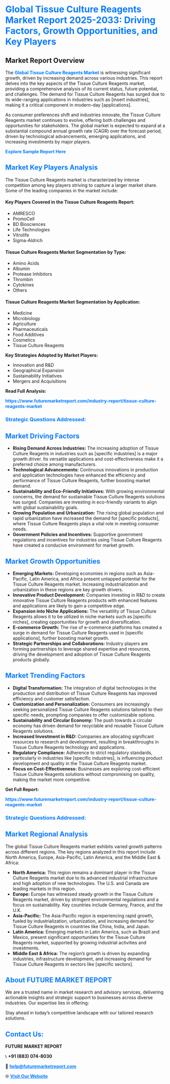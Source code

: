 <h1 style="color: #007BFF;">Global Tissue Culture Reagents Market Report 2025-2033: Driving Factors, Growth Opportunities, and Key Players</h1>

<section id="overview">
<h2>Market Report Overview</h2>
<p>The <a href="https://www.futuremarketreport.com/industry-report/tissue-culture-reagents-market" style="color: #007BFF; text-decoration: none;"><strong>Global Tissue Culture Reagents Market</strong></a> is witnessing significant growth, driven by increasing demand across various industries. This report delves into the key aspects of the Tissue Culture Reagents market, providing a comprehensive analysis of its current status, future potential, and challenges. The demand for Tissue Culture Reagents has surged due to its wide-ranging applications in industries such as [insert industries], making it a critical component in modern-day [applications].</p>
<p>As consumer preferences shift and industries innovate, the Tissue Culture Reagents market continues to evolve, offering both challenges and opportunities for stakeholders. The global market is expected to expand at a substantial compound annual growth rate (CAGR) over the forecast period, driven by technological advancements, emerging applications, and increasing investments by major players.</p>
</section>

<section id="overview">
<p><a href="https://www.futuremarketreport.com/request-sample/reportId=122463" style="color: #007BFF; text-decoration: none;"><strong>Explore Sample Report Here</strong></a></p>
</section>

<section id="key-players">
<h2 style="color: #007BFF;">Market Key Players Analysis</h2>
<p>The Tissue Culture Reagents market is characterized by intense competition among key players striving to capture a larger market share. Some of the leading companies in the market include:</p>
<h4>Key Players Covered in the Tissue Culture Reagents Report:</h4>
<ul><li>AMRESCO</li><li>PromoCell</li><li>BD Biosciences</li><li>Life Technologies</li><li>Vitrolife</li><li>Sigma-Aldrich</li></ul>
<h4>Tissue Culture Reagents Market Segmentation by Type:</h4>
<ul><li>Amino Acids</li><li>Albumin</li><li>Protease Inhibitors</li><li>Thrombin</li><li>Cytokines</li><li>Others</li></ul>

<h4>Tissue Culture Reagents Market Segmentation by Application:</h4>
<ul><li>Medicine</li><li>Microbiology</li><li>Agriculture</li><li>Pharmaceuticals</li><li>Food Additives</li><li>Cosmetics</li><li>Tissue Culture Reagents</li></ul>
<p><strong>Key Strategies Adopted by Market Players:</strong></p>
<ul>
<li>Innovation and R&D</li>
<li>Geographical Expansion</li>
<li>Sustainability Initiatives</li>
<li>Mergers and Acquisitions</li>
</ul>
</section>

<section>
<p><strong>Read Full Analysis: </strong></p><a href="https://www.futuremarketreport.com/industry-report/tissue-culture-reagents-market" style="color: #007BFF; text-decoration: none;"><strong>https://www.futuremarketreport.com/industry-report/tissue-culture-reagents-market</strong></a>
<h3 style="color: #007BFF;">Strategic Questions Addressed:</h3>
</section>

<section id="driving-factors">
<h2 style="color: #007BFF;">Market Driving Factors</h2>
<ul>
<li><strong>Rising Demand Across Industries:</strong> The increasing adoption of Tissue Culture Reagents in industries such as [specific industries] is a major growth driver. Its versatile applications and cost-effectiveness make it a preferred choice among manufacturers.</li>
<li><strong>Technological Advancements:</strong> Continuous innovations in production and application technologies have enhanced the efficiency and performance of Tissue Culture Reagents, further boosting market demand.</li>
<li><strong>Sustainability and Eco-Friendly Initiatives:</strong> With growing environmental concerns, the demand for sustainable Tissue Culture Reagents solutions has surged. Companies are investing in eco-friendly variants to align with global sustainability goals.</li>
<li><strong>Growing Population and Urbanization:</strong> The rising global population and rapid urbanization have increased the demand for [specific products], where Tissue Culture Reagents plays a vital role in meeting consumer needs.</li>
<li><strong>Government Policies and Incentives:</strong> Supportive government regulations and incentives for industries using Tissue Culture Reagents have created a conducive environment for market growth.</li>
</ul>
</section>

<section id="growth-opportunities">
<h2 style="color: #007BFF;">Market Growth Opportunities</h2>
<ul>
<li><strong>Emerging Markets:</strong> Developing economies in regions such as Asia-Pacific, Latin America, and Africa present untapped potential for the Tissue Culture Reagents market. Increasing industrialization and urbanization in these regions are key growth drivers.</li>
<li><strong>Innovative Product Development:</strong> Companies investing in R&D to create innovative Tissue Culture Reagents products with enhanced features and applications are likely to gain a competitive edge.</li>
<li><strong>Expansion into Niche Applications:</strong> The versatility of Tissue Culture Reagents allows it to be utilized in niche markets such as [specific niches], creating opportunities for growth and diversification.</li>
<li><strong>E-commerce Growth:</strong> The rise of e-commerce platforms has created a surge in demand for Tissue Culture Reagents used in [specific applications], further boosting market growth.</li>
<li><strong>Strategic Partnerships and Collaborations:</strong> Industry players are forming partnerships to leverage shared expertise and resources, driving the development and adoption of Tissue Culture Reagents products globally.</li>
</ul>
</section>

<section id="trending-factors">
<h2 style="color: #007BFF;">Market Trending Factors</h2>
<ul>
<li><strong>Digital Transformation:</strong> The integration of digital technologies in the production and distribution of Tissue Culture Reagents has improved efficiency and customer satisfaction.</li>
<li><strong>Customization and Personalization:</strong> Consumers are increasingly seeking personalized Tissue Culture Reagents solutions tailored to their specific needs, prompting companies to offer customizable options.</li>
<li><strong>Sustainability and Circular Economy:</strong> The push towards a circular economy has driven demand for recyclable and reusable Tissue Culture Reagents solutions.</li>
<li><strong>Increased Investment in R&D:</strong> Companies are allocating significant resources to research and development, resulting in breakthroughs in Tissue Culture Reagents technology and applications.</li>
<li><strong>Regulatory Compliance:</strong> Adherence to strict regulatory standards, particularly in industries like [specific industries], is influencing product development and quality in the Tissue Culture Reagents market.</li>
<li><strong>Focus on Cost-Effectiveness:</strong> Businesses are exploring cost-efficient Tissue Culture Reagents solutions without compromising on quality, making the market more competitive.</li>
</ul>
</section>

<section>
<p><strong>Get Full Report: </strong></p><a href="https://www.futuremarketreport.com/industry-report/tissue-culture-reagents-market" style="color: #007BFF; text-decoration: none;"><strong>https://www.futuremarketreport.com/industry-report/tissue-culture-reagents-market</strong></a>
<h3 style="color: #007BFF;">Strategic Questions Addressed:</h3>
</section>


<section id="regional-analysis">
<h2 style="color: #007BFF;">Market Regional Analysis</h2>
<p>The global Tissue Culture Reagents market exhibits varied growth patterns across different regions. The key regions analyzed in this report include North America, Europe, Asia-Pacific, Latin America, and the Middle East & Africa:</p>
<ul>
<li><strong>North America:</strong> This region remains a dominant player in the Tissue Culture Reagents market due to its advanced industrial infrastructure and high adoption of new technologies. The U.S. and Canada are leading markets in this region.</li>
<li><strong>Europe:</strong> Europe has witnessed steady growth in the Tissue Culture Reagents market, driven by stringent environmental regulations and a focus on sustainability. Key countries include Germany, France, and the U.K.</li>
<li><strong>Asia-Pacific:</strong> The Asia-Pacific region is experiencing rapid growth, fueled by industrialization, urbanization, and increasing demand for Tissue Culture Reagents in countries like China, India, and Japan.</li>
<li><strong>Latin America:</strong> Emerging markets in Latin America, such as Brazil and Mexico, present significant opportunities for the Tissue Culture Reagents market, supported by growing industrial activities and investments.</li>
<li><strong>Middle East & Africa:</strong> The region’s growth is driven by expanding industries, infrastructure development, and increasing demand for Tissue Culture Reagents in sectors like [specific sectors].</li>
</ul>
</section>

<footer>
<h2 style="color: #007BFF;">About FUTURE MARKET REPORT</h2>
<p>We are a trusted name in market research and advisory services, delivering actionable insights and strategic support to businesses across diverse industries. Our expertise lies in offering:</p>

<p>Stay ahead in today’s competitive landscape with our tailored research solutions.</p>

<h2 style="color: #007BFF;">Contact Us:</h2>
<p><strong>FUTURE MARKET REPORT</strong></p>
<p>📞 <strong>+91 (883) 074-8030</strong></p>
<p>📧 <strong><a href="mailto:help@futuremarketreport.com" style="color: #007BFF;">help@futuremarketreport.com</a></strong></p>
<p>🌐 <strong><a href="https://www.futuremarketreport.com/" style="color: #007BFF;">Visit Our Website</a></strong></p>
</footer>